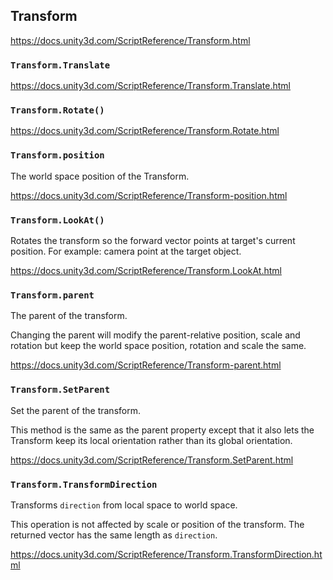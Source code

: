 ## Transform
https://docs.unity3d.com/ScriptReference/Transform.html

### `Transform.Translate`
https://docs.unity3d.com/ScriptReference/Transform.Translate.html

### `Transform.Rotate()`
https://docs.unity3d.com/ScriptReference/Transform.Rotate.html

### `Transform.position`
The world space position of the Transform.

https://docs.unity3d.com/ScriptReference/Transform-position.html


### `Transform.LookAt()`
Rotates the transform so the forward vector points at target's current position. For example: camera point at the target object.

https://docs.unity3d.com/ScriptReference/Transform.LookAt.html


### `Transform.parent`
The parent of the transform.

Changing the parent will modify the parent-relative position, scale and rotation but keep the world space position, rotation and scale the same.

https://docs.unity3d.com/ScriptReference/Transform-parent.html


### `Transform.SetParent`
Set the parent of the transform.

This method is the same as the parent property except that it also lets the Transform keep its local orientation rather than its global orientation. 

https://docs.unity3d.com/ScriptReference/Transform.SetParent.html

### `Transform.TransformDirection`

Transforms `direction` from local space to world space.

This operation is not affected by scale or position of the transform. The returned vector has the same length as `direction`.

https://docs.unity3d.com/ScriptReference/Transform.TransformDirection.html





